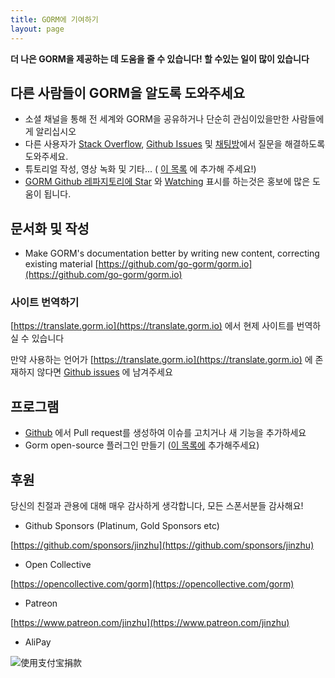 ```yaml
---
title: GORM에 기여하기
layout: page
---
```


**더 나은 GORM을 제공하는 데 도움을 줄 수 있습니다! 할 수있는 일이 많이 있습니다**

## 다른 사람들이 GORM을 알도록 도와주세요

* 소셜 채널을 통해 전 세계와 GORM을 공유하거나 단순히 관심이있을만한 사람들에게 알리십시오
* 다른 사용자가 [Stack Overflow](https://stackoverflow.com/questions/tagged/go-gorm), [Github Issues](https://github.com/go-gorm/gorm/issues) 및 [채팅방](/community.html#Chat)에서 질문을 해결하도록 도와주세요.
* 튜토리얼 작성, 영상 녹화 및 기타... ( [이 목록](/community.html) 에 추가해 주세요!)
* [GORM Github 레파지토리에 ](https://github.com/go-gorm/gorm) [Star](https://github.com/go-gorm/gorm/stargazers) 와 [Watching](https://github.com/go-gorm/gorm/watchers) 표시를 하는것은 홍보에 많은 도움이 됩니다.

## 문서화 및 작성

* Make GORM's documentation better by writing new content, correcting existing material [https://github.com/go-gorm/gorm.io](https://github.com/go-gorm/gorm.io)

### 사이트 번역하기

[https://translate.gorm.io](https://translate.gorm.io) 에서 현제 사이트를 번역하실 수 있습니다

만약 사용하는 언어가 [https://translate.gorm.io](https://translate.gorm.io) 에 존재하지 않다면 [Github issues](https://github.com/go-gorm/gorm.io/issues) 에 남겨주세요

## 프로그램

* [Github](https://github.com/go-gorm/gorm) 에서 Pull request를 생성하여 이슈를 고치거나 새 기능을 추가하세요
* Gorm open-source 플러그인 만들기 ([이 목록에](/community.html#Open-Sources) 추가해주세요)

## 후원

당신의 친절과 관용에 대해 매우 감사하게 생각합니다, 모든 스폰서분들 감사해요!

* Github Sponsors (Platinum, Gold Sponsors etc)

[https://github.com/sponsors/jinzhu](https://github.com/sponsors/jinzhu)

* Open Collective

[https://opencollective.com/gorm](https://opencollective.com/gorm)

* Patreon

[https://www.patreon.com/jinzhu](https://www.patreon.com/jinzhu)

* AliPay

![使用支付宝捐款](/sponsors-imgs/alipay.png "使用支付宝捐款")

<br>
